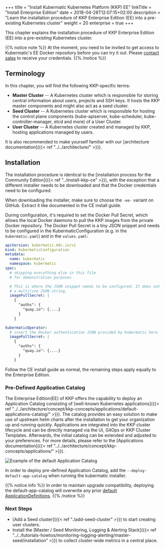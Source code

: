 +++
title = "Install Kubermatic Kubernetes Platform (KKP) EE"
linkTitle = "Install Enterprise Edition"
date = 2018-04-28T12:07:15+02:00
description = "Learn the installation procedure of KKP Enterprise Edition (EE) into a pre-existing Kubernetes cluster"
weight = 20
enterprise = true
+++

This chapter explains the installation procedure of KKP Enterprise Edition (EE) into a pre-existing
Kubernetes cluster.

{{% notice note %}}
At the moment, you need to be invited to get access to Kubermatic's EE Docker repository before you can try it out.
Please [contact sales](mailto:sales@kubermatic.com) to receive your credentials.
{{% /notice %}}

## Terminology

In this chapter, you will find the following KKP-specific terms:

* **Master Cluster** -- A Kubernetes cluster which is responsible for storing central information about users, projects and SSH keys. It hosts the KKP master components and might also act as a seed cluster.
* **Seed Cluster** -- A Kubernetes cluster which is responsible for hosting the control plane components (kube-apiserver, kube-scheduler, kube-controller-manager, etcd and more) of a User Cluster.
* **User Cluster** -- A Kubernetes cluster created and managed by KKP, hosting applications managed by users.

It is also recommended to make yourself familiar with our [architecture documentation]({{< ref "../../architecture/" >}}).

## Installation

The installation procedure is identical to the [installation process for the Community Edition]({{< ref "../install-kkp-ce" >}}),
with the exception that a different installer needs to be downloaded and that the Docker credentials need to be configured.

When downloading the installer, make sure to choose the `-ee-` variant on GitHub. Extract it like documented in the CE install
guide.

During configuration, it's required to set the Docker Pull Secret, which allows the local Docker daemons to pull the KKP
images from the private Docker repository. The Docker Pull Secret is a tiny JSON snippet and needs to be configured in the
KubermaticConfiguration (e.g. in the `kubermatic.yaml`) and in the `values.yaml`:

```yaml
apiVersion: kubermatic.k8c.io/v1
kind: KubermaticConfiguration
metadata:
  name: kubermatic
  namespace: kubermatic
spec:
  # skipping everything else in this file
  # for demonstration purposes

  # This is where the JSON snippet needs to be configured. It does not need to be
  # a multiline JSON string.
  imagePullSecret: |
    {
      "auths": {
        "quay.io": {....}
      }
    }
```

```yaml
kubermaticOperator:
  # insert the Docker authentication JSON provided by Kubermatic here
  imagePullSecret: |
    {
      "auths": {
        "quay.io": {....}
      }
    }
```

Follow the CE install guide as normal, the remaining steps apply equally to the Enterprise Edition.


### Pre-Defined Application Catalog

The Enterprise Edition(EE) of KKP offers the capability to deploy an Application Catalog consisting of [well-known Kubernetes applications]({{< ref "../../architecture/concept/kkp-concepts/applications/default-applications-catalog/" >}}).
The catalog provides an easy solution to make use of upstream helm charts after the installation to get your organization up and running quickly. Applications are integrated into the KKP cluster lifecycle and can be directly managed via the UI, GitOps or KKP Cluster Templates. Afterwards, the initial catalog can be extended and adjusted to your preferences. For more details, please refer to the [Applications documentation]({{< ref "../../architecture/concept/kkp-concepts/applications/" >}}).

![Example of the default Application Catalog](/img/kubermatic/common/applications/default-application-catalogue.png "Example of the default Application Catalog")

In order to deploy pre-defined Application Catalog, add the `--deploy-default-app-catalog` when running the kubermatic installer.

{{% notice info %}}
In order to maintain upgrade compatibility, deploying the default-app-catalog will overwrite any prior [default ApplicationDefinitions](https://github.com/kubermatic/kubermatic/tree/main/pkg/ee/default-application-catalog/applicationdefinitions).
{{% /notice %}}

### Next Steps

* [Add a Seed cluster]({{< ref "./add-seed-cluster" >}}) to start creating user clusters.
* Install the [Master / Seed Monitoring, Logging & Alerting Stack]({{< ref "../../tutorials-howtos/monitoring-logging-alerting/master-seed/installation" >}}) to collect cluster-wide metrics in a central place.
